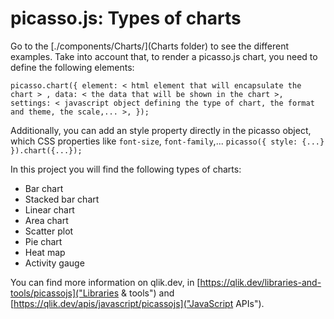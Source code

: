 # picasso.js: Types of charts

Go to the [./components/Charts/](Charts folder) to see the different examples. Take into account that, to render a picasso.js chart, you need to define the following elements:

`picasso.chart({
    element: < html element that will encapsulate the chart > ,
    data: < the data that will be shown in the chart >,
    settings: < javascript object defining the type of chart, the format and theme, the scale,... >,
});`

Additionally, you can add an style property directly in the picasso object, which CSS properties like `font-size`, `font-family`,...
`picasso({
    style: {...}
}).chart({...});`

In this project you will find the following types of charts:
* Bar chart
* Stacked bar chart
* Linear chart
* Area chart
* Scatter plot
* Pie chart
* Heat map
* Activity gauge

You can find more information on qlik.dev, in [https://qlik.dev/libraries-and-tools/picassojs]("Libraries & tools") and [https://qlik.dev/apis/javascript/picassojs]("JavaScript APIs").
